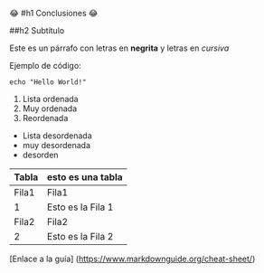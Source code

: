  :joy: #h1 Conclusiones :joy:
 
 ##h2 Subtítulo
 
 Este es un párrafo con letras en **negrita** y letras en *cursiva*
 
 Ejemplo de código:
 
 `echo "Hello World!"`
 
 1. Lista ordenada
 2. Muy ordenada
 3. Reordenada
 
 - Lista desordenada
 - muy desordenada
 - desorden
 
 | Tabla | esto es una tabla |
| ----------- | ----------- |
| Fila1 | Fila1 |
| 1 | Esto es la Fila 1 |
| Fila2 | Fila2 |
| 2 | Esto es la Fila 2 |
 
[Enlace a la guía] (https://www.markdownguide.org/cheat-sheet/)
